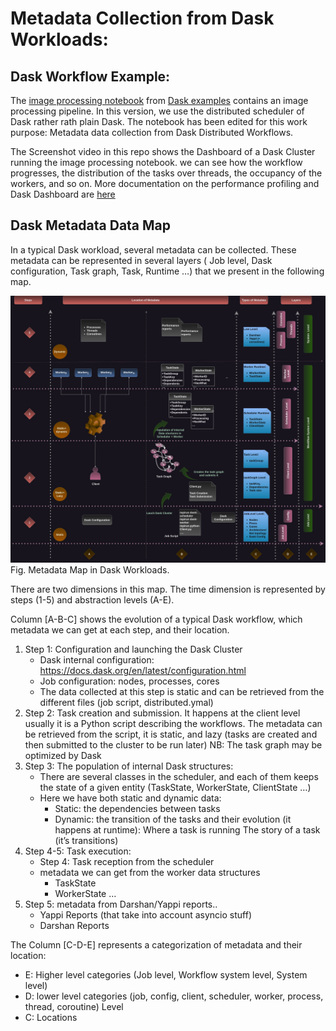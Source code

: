 # Metadata Collection from Dask Workloads: 

## Dask Workflow Example:
The [image processing notebook](https://github.com/GueroudjiAmal/Recup/image-rocessing.ipynb) from [Dask examples](https://github.com/dask/dask-examples/) contains an image processing pipeline. In this version, we use the distributed scheduler of Dask rather rath plain Dask. The notebook has been edited for this work purpose: Metadata data collection from Dask Distributed Workflows. 

The Screenshot video in this repo shows the Dashboard of a Dask Cluster running the image processing notebook. we can see how the workflow progresses, the distribution of the tasks over threads, the occupancy of the workers, and so on. More documentation on the performance profiling and Dask Dashboard are [here](https://docs.dask.org/en/stable/debugging-performance.html)

## Dask Metadata Data Map
In a typical Dask workload, several metadata can be collected. These metadata can be represented in several layers ( Job level, Dask configuration, Task graph, Task, Runtime …) 
that we present in the following map. 

![Dask Metadata Map](metadata.jpg)
Fig. Metadata Map in Dask Workloads. 


There are two dimensions in this map. The time dimension is represented by steps (1-5) and abstraction levels (A-E).

Column [A-B-C] shows the evolution of a typical Dask workflow, which metadata we can get at each step, and their location.
1. Step 1: Configuration and launching the Dask Cluster
    - Dask internal configuration: https://docs.dask.org/en/latest/configuration.html
    - Job configuration: nodes, processes, cores
    - The data collected at this step is static and can be retrieved from the different files (job script, distributed.ymal)
2. Step 2: Task creation and submission. It happens at the client level
usually it is a Python script describing the workflows.
The metadata can be retrieved from the script, it is static, and lazy (tasks are created and then submitted to the cluster to be run later) 
NB: The task graph may be optimized by Dask
3. Step 3: The population of internal Dask structures:
    - There are several classes in the scheduler, and each of them keeps the state of a given entity (TaskState, WorkerState, ClientState …)
    - Here we have both static and dynamic data: 
        * Static: the dependencies between tasks 
        * Dynamic: the transition of the tasks and their evolution (it happens at runtime):
Where a task is running 
The story of a task (it’s transitions) 
4. Step 4-5: Task execution:
    - Step 4: Task reception from the scheduler 
    - metadata we can get from the worker data structures 
        * TaskState
        * WorkerState …
5. Step 5: metadata from Darshan/Yappi  reports..
    - Yappi Reports (that take into account asyncio stuff)
    - Darshan Reports


The Column [C-D-E] represents a categorization of metadata and their location:
  + E: Higher level categories (Job level, Workflow system level, System level)
  + D: lower level categories (job, config, client, scheduler, worker, process, thread, coroutine) Level
  + C: Locations
